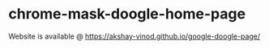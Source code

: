 # chrome-mask-doogle-home-page

Website is available @ https://akshay-vinod.github.io/google-doogle-page/
